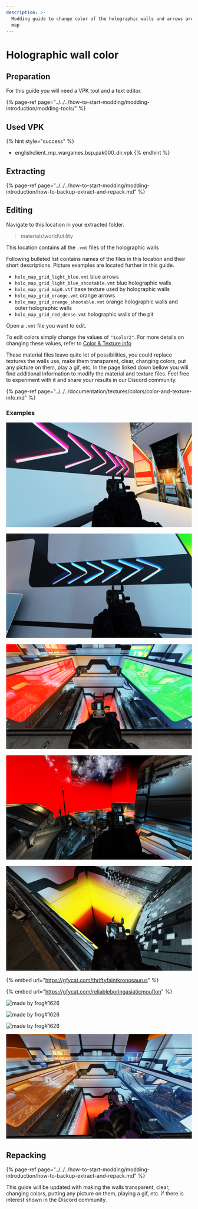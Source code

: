 ```yaml
---
description: >-
  Modding guide to change color of the holographic walls and arrows around the
  map
---
```


# Holographic wall color

## Preparation

For this guide you will need a VPK tool and a text editor.

{% page-ref page="../../../how-to-start-modding/modding-introduction/modding-tools/" %}

## Used VPK

{% hint style="success" %}
* englishclient\_mp\_wargames.bsp.pak000\_dir.vpk
{% endhint %}

## Extracting

{% page-ref page="../../../how-to-start-modding/modding-introduction/how-to-backup-extract-and-repack.md" %}

## Editing <a id="editing"></a>

Navigate to this location in your extracted folder.

> materials\world\utility

This location contains all the `.vmt` files of the holographic walls

Following bulleted list contains names of the files in this location and their short descriptions. Picture examples are located further in this guide.

* `holo_map_grid_light_blue.vmt` blue arrows
* `holo_map_grid_light_blue_shootable.vmt` blue holographic walls
* `holo_map_grid_mip0.vtf` base texture used by holographic walls
* `holo_map_grid_orange.vmt` orange arrows 
* `holo_map_grid_orange_shootable.vmt` orange holographic walls and outer holographic walls
* `holo_map_grid_red_dense.vmt` holographic walls of the pit

Open a `.vmt` file you want to edit.

To edit colors simply change the values of `"$color2"`. For more details on changing these values, refer to [Color & Texture info](https://noskill.gitbook.io/titanfall2/information/textures/colors/color-and-texture-info#usdlayercolor)

These material files leave quite lot of possibilities, you could replace textures the walls use, make them transparent, clear, changing colors, put any picture on them, play a gif, etc. In the page linked down bellow you will find additional information to modify the material and texture files. Feel free to experiment with it and share your results in our Discord community.

{% page-ref page="../../../documentation/textures/colors/color-and-texture-info.md" %}

### Examples

![As mentioned in the bulleted list these are orange arrows with &quot;$color2&quot; changed to &quot;\[3 0 1.65\]&quot;](../../../.gitbook/assets/titanfall-2-screenshot-2021.02.05-16.18.02.39.png)

![As mentioned in the bulleted list these are blue arrows with &quot;$color2&quot; changed to &quot;\[0 1.5 3\]&quot;](../../../.gitbook/assets/titanfall-2-screenshot-2021.02.05-16.18.33.95.png)

![As mentioned in the bulleted list these are orange holographic walls with &quot;$color2&quot; changed to &quot;\[4 0 0\]&quot; \(red\) and blue holographic walls with &quot;$color2&quot; changed to &quot;\[0 4 0\]&quot; \(green\)](../../../.gitbook/assets/titanfall-2-screenshot-2021.02.05-16.17.32.05.png)

![As mentioned in the bulleted list orange holographic walls use the same .vmt as outer holographic walls these are outer holographic walls](../../../.gitbook/assets/titanfall-2-screenshot-2021.02.05-16.58.39.64.png)

![As mentioned in the bulleted list these are holographic walls of the pit with &quot;$color2&quot; changed to &quot;\[4 4 0\]&quot; \(yellow\)](../../../.gitbook/assets/titanfall-2-screenshot-2021.02.05-17.16.37.14.png)

{% embed url="https://gfycat.com/thriftyfaintkronosaurus" %}

{% embed url="https://gfycat.com/reliableboringasiaticmouflon" %}

![made by frog\#1626](https://raw.githubusercontent.com/Wanty5883/Titanfall2/master/picture/WarGames%20-%20Holographic%20wall%20color1.png)

![made by frog\#1626](https://raw.githubusercontent.com/Wanty5883/Titanfall2/master/picture/WarGames%20-%20Holographic%20wall%20color2.png)

![made by frog\#1626](https://raw.githubusercontent.com/Wanty5883/Titanfall2/master/picture/WarGames%20-%20Holographic%20wall%20color3.png)

![Clear walls](../../../.gitbook/assets/titanfall-2-screenshot-2021.02.16-17.26.26.82.png)

## Repacking

{% page-ref page="../../../how-to-start-modding/modding-introduction/how-to-backup-extract-and-repack.md" %}

This guide will be updated with making the walls transparent, clear, changing colors, putting any picture on them, playing a gif, etc. if there is interest shown in the Discord community.

